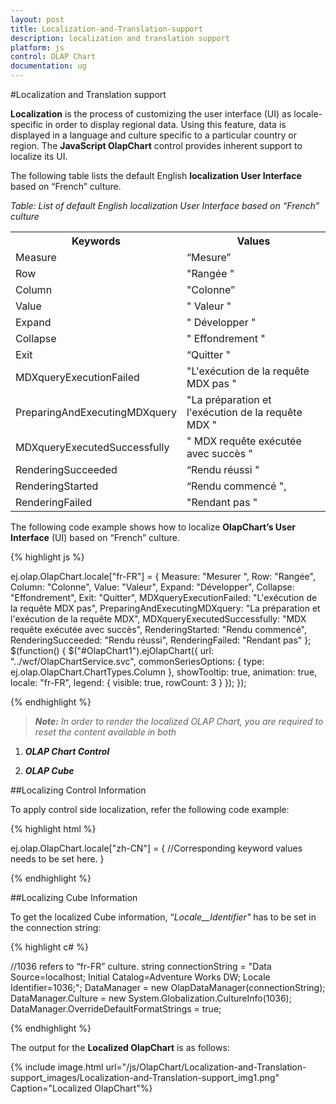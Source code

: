 ```yaml
---
layout: post
title: Localization-and-Translation-support
description: localization and translation support
platform: js
control: OLAP Chart
documentation: ug
---
```


#Localization and Translation support

**Localization** is the process of customizing the user interface (UI) as locale-specific in order to display regional data. Using this feature, data is displayed in a language and culture specific to a particular country or region. The **JavaScript OlapChart** control provides inherent support to localize its UI.

The following table lists the default English **localization User Interface** based on “French” culture.

*Table: List of default English localization User Interface based on “French” culture*

<table>
<tr>
<th>
Keywords</th><th>
Values</th></tr>
<tr>
<td>
Measure</td><td>
“Mesure”</td></tr>
<tr>
<td>
Row</td><td>
"Rangée "</td></tr>
<tr>
<td>
Column</td><td>
"Colonne”</td></tr>
<tr>
<td>
Value</td><td>
" Valeur "</td></tr>
<tr>
<td>
Expand</td><td>
" Développer "</td></tr>
<tr>
<td>
Collapse</td><td>
" Effondrement "</td></tr>
<tr>
<td>
Exit</td><td>
“Quitter "</td></tr>
<tr>
<td>
MDXqueryExecutionFailed</td><td>
"L'exécution de la requête MDX pas "</td></tr>
<tr>
<td>
PreparingAndExecutingMDXquery</td><td>
"La préparation et l'exécution de la requête MDX "</td></tr>
<tr>
<td>
MDXqueryExecutedSuccessfully</td><td>
" MDX requête exécutée avec succès "</td></tr>
<tr>
<td>
RenderingSucceeded</td><td>
“Rendu réussi "</td></tr>
<tr>
<td>
RenderingStarted</td><td>
“Rendu commencé ",</td></tr>
<tr>
<td>
RenderingFailed</td><td>
"Rendant pas "</td></tr>
</table>

The following code example shows how to localize **OlapChart’s User Interface** (UI) based on “French” culture.

{% highlight js %}
 
ej.olap.OlapChart.locale["fr-FR"] = {
    Measure: "Mesurer ",
    Row: "Rangée",
    Column: "Colonne",
    Value: "Valeur",
    Expand: "Développer",
    Collapse: "Effondrement",
    Exit: "Quitter",
    MDXqueryExecutionFailed: "L'exécution de la requête MDX pas",
    PreparingAndExecutingMDXquery: "La préparation et l'exécution de la requête MDX",
    MDXqueryExecutedSuccessfully: "MDX requête exécutée avec succès",
    RenderingStarted: "Rendu commencé",
    RenderingSucceeded: "Rendu réussi",
    RenderingFailed: "Rendant pas"
};
$(function() {
    $("#OlapChart1").ejOlapChart({
        url: "../wcf/OlapChartService.svc",
        commonSeriesOptions: {
            type: ej.olap.OlapChart.ChartTypes.Column
        },
        showTooltip: true,
        animation: true,
        locale: "fr-FR",
        legend: {
            visible: true,
            rowCount: 3
        }
    });
});

{% endhighlight %}

> _**Note:** In order to render the localized OLAP Chart, you are required to reset the content available in both_

   1. _**OLAP Chart Control**_

   2. _**OLAP Cube**_

##Localizing Control Information

To apply control side localization, refer the following code example:

{% highlight html %}

ej.olap.OlapChart.locale["zh-CN"] = {
    //Corresponding keyword values needs to be set here.
}


{% endhighlight %}

##Localizing Cube Information

To get the localized Cube information, “_Locale__Identifier"_ has to be set in the connection string:

{% highlight c# %}

//1036 refers to “fr-FR” culture.
string connectionString = "Data Source=localhost; Initial Catalog=Adventure Works DW; Locale Identifier=1036;";
DataManager = new OlapDataManager(connectionString);
DataManager.Culture = new System.Globalization.CultureInfo(1036);
DataManager.OverrideDefaultFormatStrings = true;


{% endhighlight %}

The output for the **Localized OlapChart** is as follows:

{% include image.html url="/js/OlapChart/Localization-and-Translation-support_images/Localization-and-Translation-support_img1.png" Caption="Localized OlapChart"%}

